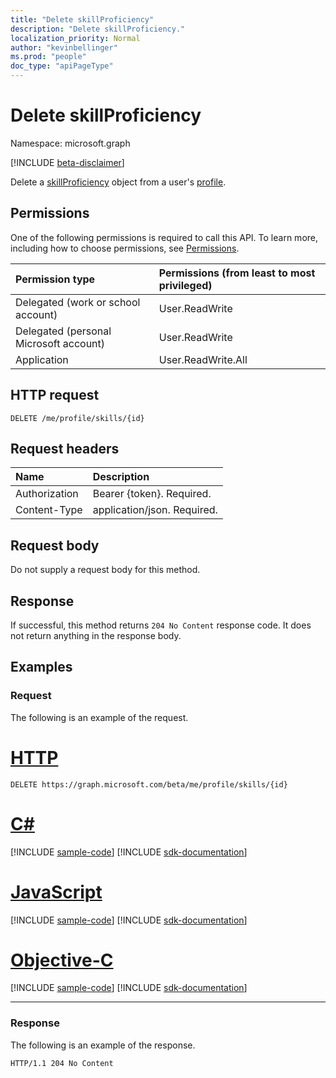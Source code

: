 ```yaml
---
title: "Delete skillProficiency"
description: "Delete skillProficiency."
localization_priority: Normal
author: "kevinbellinger"
ms.prod: "people"
doc_type: "apiPageType"
---
```


# Delete skillProficiency

Namespace: microsoft.graph

[!INCLUDE [beta-disclaimer](../../includes/beta-disclaimer.md)]

Delete a [skillProficiency](../resources/skillproficiency.md) object from a user's [profile](../resources/profile.md).

## Permissions

One of the following permissions is required to call this API. To learn more, including how to choose permissions, see [Permissions](/graph/permissions-reference).

| Permission type                        | Permissions (from least to most privileged) |
|:---------------------------------------|:--------------------------------------------|
| Delegated (work or school account)     | User.ReadWrite                              |
| Delegated (personal Microsoft account) | User.ReadWrite                              |
| Application                            | User.ReadWrite.All                          |

## HTTP request

<!-- { "blockType": "ignored" } -->

```http
DELETE /me/profile/skills/{id}
```

## Request headers

| Name           |Description                  |
|:---------------|:----------------------------|
| Authorization  | Bearer {token}. Required.   |
| Content-Type   | application/json. Required. |


## Request body

Do not supply a request body for this method.

## Response

If successful, this method returns `204 No Content` response code. It does not return anything in the response body.

## Examples

### Request

The following is an example of the request.

# [HTTP](#tab/http)
<!-- {
  "blockType": "request",
  "name": "delete_skillproficiency"
}-->

```http
DELETE https://graph.microsoft.com/beta/me/profile/skills/{id}
```
# [C#](#tab/csharp)
[!INCLUDE [sample-code](../includes/snippets/csharp/delete-skillproficiency-csharp-snippets.md)]
[!INCLUDE [sdk-documentation](../includes/snippets/snippets-sdk-documentation-link.md)]

# [JavaScript](#tab/javascript)
[!INCLUDE [sample-code](../includes/snippets/javascript/delete-skillproficiency-javascript-snippets.md)]
[!INCLUDE [sdk-documentation](../includes/snippets/snippets-sdk-documentation-link.md)]

# [Objective-C](#tab/objc)
[!INCLUDE [sample-code](../includes/snippets/objc/delete-skillproficiency-objc-snippets.md)]
[!INCLUDE [sdk-documentation](../includes/snippets/snippets-sdk-documentation-link.md)]

---


### Response

The following is an example of the response.

<!-- {
  "blockType": "response",
  "truncated": true
} -->

```http
HTTP/1.1 204 No Content
```

<!-- uuid: 16cd6b66-4b1a-43a1-adaf-3a886856ed98
2019-02-04 14:57:30 UTC -->
<!-- {
  "type": "#page.annotation",
  "description": "Delete skillProficiency",
  "keywords": "",
  "section": "documentation",
  "tocPath": ""
}-->
